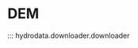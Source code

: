 <!--
 * @Author: Wenyu Ouyang
 * @Date: 2023-10-06 20:50:41
 * @LastEditTime: 2024-02-13 17:59:21
 * @LastEditors: Wenyu Ouyang
 * @Description: 
 * @FilePath: \hydrodata\docs\api\downloader.md
 * Copyright (c) 2023-2024 Wenyu Ouyang. All rights reserved.
-->
# DEM

::: hydrodata.downloader.downloader